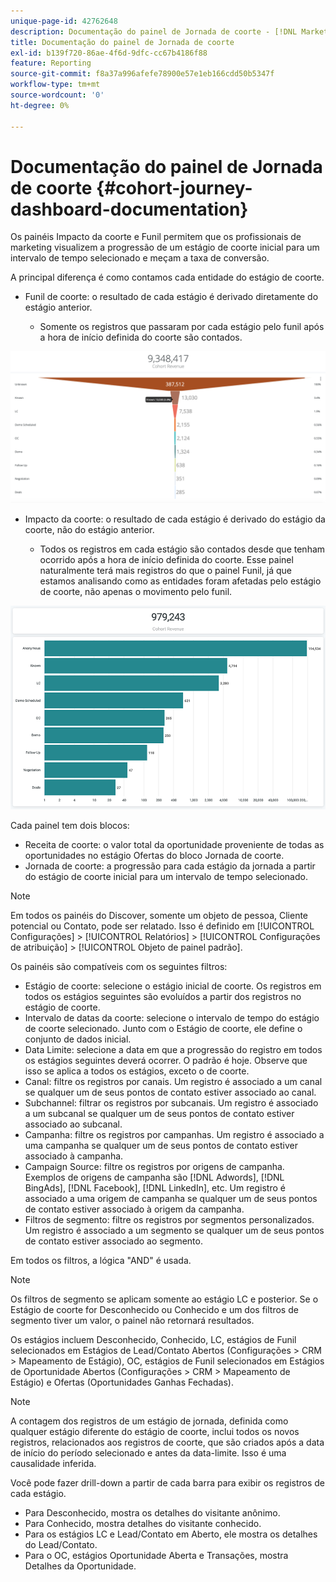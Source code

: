 ```yaml
---
unique-page-id: 42762648
description: Documentação do painel de Jornada de coorte - [!DNL Marketo Measure] - Documentação do produto
title: Documentação do painel de Jornada de coorte
exl-id: b139f720-86ae-4f6d-9dfc-cc67b4186f88
feature: Reporting
source-git-commit: f8a37a996afefe78900e57e1eb166cdd50b5347f
workflow-type: tm+mt
source-wordcount: '0'
ht-degree: 0%

---
```


# Documentação do painel de Jornada de coorte {#cohort-journey-dashboard-documentation}

Os painéis Impacto da coorte e Funil permitem que os profissionais de marketing visualizem a progressão de um estágio de coorte inicial para um intervalo de tempo selecionado e meçam a taxa de conversão.

A principal diferença é como contamos cada entidade do estágio de coorte.

* Funil de coorte: o resultado de cada estágio é derivado diretamente do estágio anterior.

   * Somente os registros que passaram por cada estágio pelo funil após a hora de início definida do coorte são contados.

![](assets/cohort-journey-dashboard-documentation-1.png)

* Impacto da coorte: o resultado de cada estágio é derivado do estágio da coorte, não do estágio anterior.

   * Todos os registros em cada estágio são contados desde que tenham ocorrido após a hora de início definida do coorte. Esse painel naturalmente terá mais registros do que o painel Funil, já que estamos analisando como as entidades foram afetadas pelo estágio de coorte, não apenas o movimento pelo funil.

![](assets/cohort-journey-dashboard-documentation-2.png)

Cada painel tem dois blocos:

* Receita de coorte: o valor total da oportunidade proveniente de todas as oportunidades no estágio Ofertas do bloco Jornada de coorte.
* Jornada de coorte: a progressão para cada estágio da jornada a partir do estágio de coorte inicial para um intervalo de tempo selecionado.

>[!NOTE]
>
>Em todos os painéis do Discover, somente um objeto de pessoa, Cliente potencial ou Contato, pode ser relatado. Isso é definido em [!UICONTROL Configurações] > [!UICONTROL Relatórios] > [!UICONTROL Configurações de atribuição] > [!UICONTROL Objeto de painel padrão].

Os painéis são compatíveis com os seguintes filtros:

* Estágio de coorte: selecione o estágio inicial de coorte. Os registros em todos os estágios seguintes são evoluídos a partir dos registros no estágio de coorte.
* Intervalo de datas da coorte: selecione o intervalo de tempo do estágio de coorte selecionado. Junto com o Estágio de coorte, ele define o conjunto de dados inicial.
* Data Limite: selecione a data em que a progressão do registro em todos os estágios seguintes deverá ocorrer. O padrão é hoje. Observe que isso se aplica a todos os estágios, exceto o de coorte.
* Canal: filtre os registros por canais. Um registro é associado a um canal se qualquer um de seus pontos de contato estiver associado ao canal.
* Subchannel: filtrar os registros por subcanais. Um registro é associado a um subcanal se qualquer um de seus pontos de contato estiver associado ao subcanal.
* Campanha: filtre os registros por campanhas. Um registro é associado a uma campanha se qualquer um de seus pontos de contato estiver associado à campanha.
* Campaign Source: filtre os registros por origens de campanha. Exemplos de origens de campanha são [!DNL Adwords], [!DNL BingAds], [!DNL Facebook], [!DNL LinkedIn], etc. Um registro é associado a uma origem de campanha se qualquer um de seus pontos de contato estiver associado à origem da campanha.
* Filtros de segmento: filtre os registros por segmentos personalizados. Um registro é associado a um segmento se qualquer um de seus pontos de contato estiver associado ao segmento.

Em todos os filtros, a lógica &quot;AND&quot; é usada.

>[!NOTE]
>
>Os filtros de segmento se aplicam somente ao estágio LC e posterior. Se o Estágio de coorte for Desconhecido ou Conhecido e um dos filtros de segmento tiver um valor, o painel não retornará resultados.

Os estágios incluem Desconhecido, Conhecido, LC, estágios de Funil selecionados em Estágios de Lead/Contato Abertos (Configurações > CRM > Mapeamento de Estágio), OC, estágios de Funil selecionados em Estágios de Oportunidade Abertos (Configurações > CRM > Mapeamento de Estágio) e Ofertas (Oportunidades Ganhas Fechadas).

>[!NOTE]
>
>A contagem dos registros de um estágio de jornada, definida como qualquer estágio diferente do estágio de coorte, inclui todos os novos registros, relacionados aos registros de coorte, que são criados após a data de início do período selecionado e antes da data-limite. Isso é uma causalidade inferida.

Você pode fazer drill-down a partir de cada barra para exibir os registros de cada estágio.

* Para Desconhecido, mostra os detalhes do visitante anônimo.
* Para Conhecido, mostra detalhes do visitante conhecido.
* Para os estágios LC e Lead/Contato em Aberto, ele mostra os detalhes do Lead/Contato.
* Para o OC, estágios Oportunidade Aberta e Transações, mostra Detalhes da Oportunidade.
